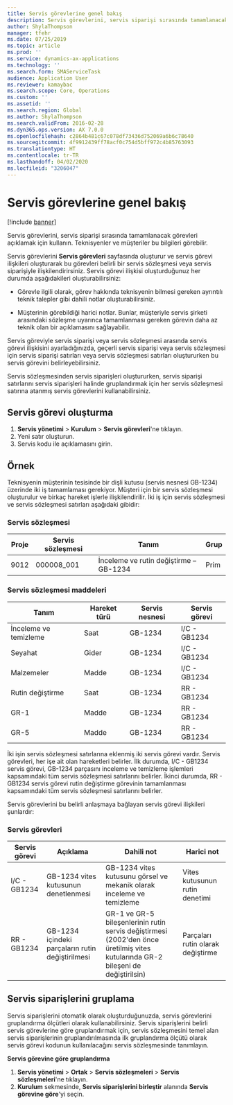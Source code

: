 ```yaml
---
title: Servis görevlerine genel bakış
description: Servis görevlerini, servis siparişi sırasında tamamlanacak görevleri açıklamak için kullanın. Teknisyenler ve müşteriler bu bilgileri görebilir.
author: ShylaThompson
manager: tfehr
ms.date: 07/25/2019
ms.topic: article
ms.prod: ''
ms.service: dynamics-ax-applications
ms.technology: ''
ms.search.form: SMAServiceTask
audience: Application User
ms.reviewer: kamaybac
ms.search.scope: Core, Operations
ms.custom: ''
ms.assetid: ''
ms.search.region: Global
ms.author: ShylaThompson
ms.search.validFrom: 2016-02-28
ms.dyn365.ops.version: AX 7.0.0
ms.openlocfilehash: c2864b481c67c078df73436d752069a6b6c78640
ms.sourcegitcommit: 4f9912439ff78acf0c754d5bff972c4b85763093
ms.translationtype: HT
ms.contentlocale: tr-TR
ms.lasthandoff: 04/02/2020
ms.locfileid: "3206047"
---
```

# <a name="service-tasks-overview"></a>Servis görevlerine genel bakış

[!include [banner](../includes/banner.md)]

Servis görevlerini, servis siparişi sırasında tamamlanacak görevleri açıklamak için kullanın.
Teknisyenler ve müşteriler bu bilgileri görebilir.

Servis görevlerini **Servis görevleri** sayfasında oluşturur ve servis görevi ilişkileri oluşturarak bu görevleri belirli bir servis sözleşmesi veya servis siparişiyle ilişkilendirirsiniz. Servis görevi ilişkisi oluşturduğunuz her durumda aşağıdakileri oluşturabilirsiniz:

-  Görevle ilgili olarak, görev hakkında teknisyenin bilmesi gereken ayrıntılı teknik talepler gibi dahili notlar oluşturabilirsiniz.

-  Müşterinin görebildiği harici notlar. Bunlar, müşteriyle servis şirketi arasındaki sözleşme uyarınca tamamlanması gereken görevin daha az teknik olan bir açıklamasını sağlayabilir.

Servis göreviyle servis siparişi veya servis sözleşmesi arasında servis görevi ilişkisini ayarladığınızda, geçerli servis siparişi veya servis sözleşmesi için servis siparişi satırları veya servis sözleşmesi satırları oluştururken bu servis görevini belirleyebilirsiniz.

Servis sözleşmesinden servis siparişleri oluştururken, servis siparişi satırlarını servis siparişleri halinde gruplandırmak için her servis sözleşmesi satırına atanmış servis görevlerini kullanabilirsiniz.

## <a name="create-a-service-task"></a>Servis görevi oluşturma

1. **Servis yönetimi** \> **Kurulum** \> **Servis görevleri**'ne tıklayın.
2. Yeni satır oluşturun.
3. Servis kodu ile açıklamasını girin.

## <a name="example"></a>Örnek

Teknisyenin müşterinin tesisinde bir dişli kutusu (servis nesnesi GB-1234) üzerinde iki iş tamamlaması gerekiyor. Müşteri için bir servis sözleşmesi oluşturulur ve birkaç hareket işlerle ilişkilendirilir. İki iş için servis sözleşmesi ve servis sözleşmesi satırları aşağıdaki gibidir:

### <a name="service-agreement"></a>Servis sözleşmesi

| Proje | Servis sözleşmesi | Tanım                                  | Grup   |
|---------|-------------------|----------------------------------------------|---------|
| 9012    | 000008\_001       | İnceleme ve rutin değiştirme – GB-1234 | Prim |

### <a name="service-agreement-lines"></a>Servis sözleşmesi maddeleri

| Tanım             | Hareket türü | Servis nesnesi | Servis görevi |
|-------------------------|------------------|----------------|--------------|
| İnceleme ve temizleme | Saat             | GB-1234        | I/C - GB1234 |
| Seyahat                  | Gider          | GB-1234        | I/C - GB1234 |
| Malzemeler               | Madde             | GB-1234        | I/C - GB1234 |
| Rutin değiştirme     | Saat             | GB-1234        | RR - GB1234  |
| GR-1                    | Madde             | GB-1234        | RR - GB1234  |
| GR-5                    | Madde             | GB-1234        | RR - GB1234  |

İki işin servis sözleşmesi satırlarına eklenmiş iki servis görevi vardır. Servis görevleri, her işe ait olan hareketleri belirler. İlk durumda, I/C - GB1234 servis görevi, GB-1234 parçasını inceleme ve temizleme işlemleri kapsamındaki tüm servis sözleşmesi satırlarını belirler. İkinci durumda, RR - GB1234 servis görevi rutin değiştirme görevinin tamamlanması kapsamındaki tüm servis sözleşmesi satırlarını belirler.

Servis görevlerini bu belirli anlaşmaya bağlayan servis görevi ilişkileri şunlardır:

### <a name="service-tasks"></a>Servis görevleri

| Servis görevi | Açıklama                             | Dahili not                                                                                                                 | Harici not                 |
|--------------|-----------------------------------------|-------------------------------------------------------------------------------------------------------------------------------|-------------------------------|
| I/C - GB1234 | GB-1234 vites kutusunun denetlenmesi           | GB-1234 vites kutusunu görsel ve mekanik olarak inceleme ve temizleme                                                              | Vites kutusunun rutin denetimi |
| RR - GB1234  | GB-1234 içindeki parçaların rutin değiştirilmesi | GR-1 ve GR-5 bileşenlerinin rutin servis değiştirmesi (2002'den önce üretilmiş vites kutularında GR-2 bileşeni de değiştirilsin) | Parçaları rutin olarak değiştirme  |

## <a name="group-service-orders"></a>Servis siparişlerini gruplama

Servis siparişlerini otomatik olarak oluşturduğunuzda, servis görevlerini gruplandırma ölçütleri olarak kullanabilirsiniz. Servis siparişlerini belirli servis görevlerine göre gruplandırmak için, servis sözleşmesini temel alan servis siparişlerinin gruplandırılmasında ilk gruplandırma ölçütü olarak servis görevi kodunun kullanılacağını servis sözleşmesinde tanımlayın.

**Servis görevine göre gruplandırma**

1. **Servis yönetimi** \> **Ortak** \> **Servis sözleşmeleri** \> **Servis sözleşmeleri**'ne tıklayın.
2. **Kurulum** sekmesinde, **Servis siparişlerini birleştir** alanında **Servis görevine göre**'yi seçin.


